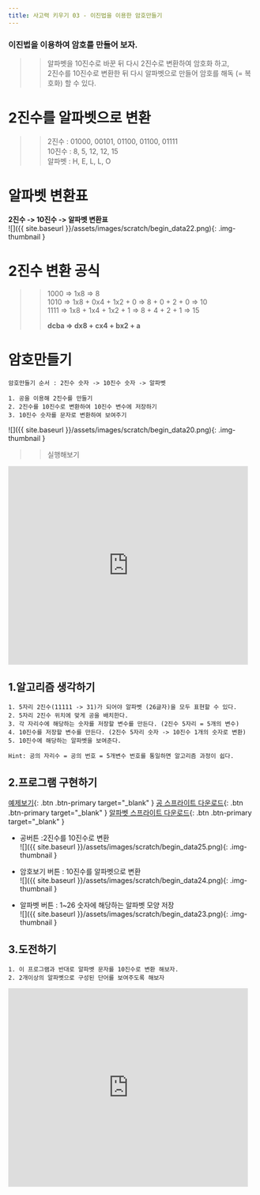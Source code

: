 ```yaml
---
title: 사고력 키우기 03 - 이진법을 이용한 암호만들기
---
```


### 이진법을 이용하여 암호를 만들어 보자.    

>> 알파벳을 10진수로 바꾼 뒤 다시 2진수로 변환하여 암호화 하고,     
2진수를 10진수로 변환한 뒤 다시 알파벳으로 만들어 암호를 해독 (= 복호화) 할 수 있다.    

# 2진수를 알파벳으로 변환
>> 2진수 : 01000, 00101, 01100, 01100, 01111     
10진수 : 8, 5, 12, 12, 15    
알파벳 : H, E, L, L, O    

# 알파벳 변환표    
**2진수 -> 10진수 -> 알파벳 변환표**    
![]({{ site.baseurl }}/assets/images/scratch/begin_data22.png){: .img-thumbnail }

# 2진수 변환 공식
>> 1000 => 1x8 => 8    
>> 1010 => 1x8 + 0x4 + 1x2 + 0 => 8 + 0 + 2 + 0 => 10    
>> 1111 => 1x8 + 1x4 + 1x2 + 1 => 8 + 4 + 2 + 1 => 15    
>>    
>> **dcba => dx8 + cx4 + bx2 + a**    

# 암호만들기 
```
암호만들기 순서 : 2진수 숫자 -> 10진수 숫자 -> 알파벳    

1. 공을 이용해 2진수를 만들기
2. 2진수를 10진수로 변환하여 10진수 변수에 저장하기
3. 10진수 숫자를 문자로 변환하여 보여주기
```

![]({{ site.baseurl }}/assets/images/scratch/begin_data20.png){: .img-thumbnail }

>> 실행해보기    

<iframe src="https://scratch.mit.edu/projects/619908484/embed" allowtransparency="true" width="485" height="402" frameborder="0" scrolling="no" allowfullscreen></iframe>

## 1.알고리즘 생각하기

```
1. 5자리 2진수(11111 -> 31)가 되어야 알파벳 (26글자)을 모두 표현할 수 있다.
2. 5자리 2진수 위치에 맞게 공을 배치한다. 
3. 각 자리수에 해당하는 숫자를 저장할 변수를 만든다. (2진수 5자리 = 5개의 변수)
4. 10진수를 저장할 변수를 만든다. (2진수 5자리 숫자 -> 10진수 1개의 숫자로 변환)
5. 10진수에 해당하는 알파벳을 보여준다. 

Hint: 공의 자리수 = 공의 번호 = 5개변수 번호를 통일하면 알고리즘 과정이 쉽다.
```

## 2.프로그램 구현하기

[예제보기](https://scratch.mit.edu/projects/619908484/){: .btn .btn-primary target="_blank" }
[공 스프라이트 다운로드](/docs/assets/file/sprite/Ball1.sprite3){: .btn .btn-primary target="_blank" }
[알파벳 스프라이트 다운로드](/docs/assets/file/sprite/Glow-A.sprite3){: .btn .btn-primary target="_blank" }

    

+ 공버튼 :2진수를 10진수로 변환    
![]({{ site.baseurl }}/assets/images/scratch/begin_data25.png){: .img-thumbnail }    

+ 암호보기 버튼 : 10진수를 알파벳으로 변환    
![]({{ site.baseurl }}/assets/images/scratch/begin_data24.png){: .img-thumbnail }    

+ 알파벳 버튼 : 1~26 숫자에 해당하는 알파벳 모양 저장    
![]({{ site.baseurl }}/assets/images/scratch/begin_data23.png){: .img-thumbnail }    


## 3.도전하기
```
1. 이 프로그램과 반대로 알파벳 문자를 10진수로 변환 해보자.
2. 2개이상의 알파벳으로 구성된 단어를 보여주도록 해보자
```
<iframe src="https://scratch.mit.edu/projects/609105285/embed" allowtransparency="true" width="485" height="402" frameborder="0" scrolling="no" allowfullscreen></iframe>
    